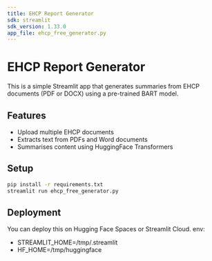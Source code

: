 ```yaml
---
title: EHCP Report Generator
sdk: streamlit
sdk_version: 1.33.0
app_file: ehcp_free_generator.py
---
```



# EHCP Report Generator

This is a simple Streamlit app that generates summaries from EHCP documents (PDF or DOCX) using a pre-trained BART model.

## Features
- Upload multiple EHCP documents
- Extracts text from PDFs and Word documents
- Summarises content using HuggingFace Transformers

## Setup

```bash
pip install -r requirements.txt
streamlit run ehcp_free_generator.py
```

## Deployment
You can deploy this on Hugging Face Spaces or Streamlit Cloud.
env:
  - STREAMLIT_HOME=/tmp/.streamlit
  - HF_HOME=/tmp/huggingface

